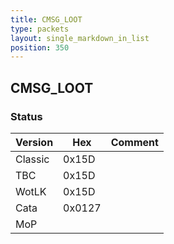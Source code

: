 ```yaml
---
title: CMSG_LOOT
type: packets
layout: single_markdown_in_list
position: 350
---
```


## CMSG_LOOT

### Status

Version    | Hex        | Comment
---------- | ---------- | ---------- 
Classic    | 0x15D      |
TBC        | 0x15D      |
WotLK      | 0x15D      |
Cata       | 0x0127     |
MoP        |            |